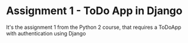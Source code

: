# Assignment 1 - ToDo App in Django
It's the assignment 1 from the Python 2 course, that requires a ToDoApp with authentication using Django

